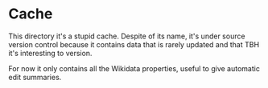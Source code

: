 # Cache

This directory it's a stupid cache. Despite of its name, it's under source version control because it contains data that is rarely updated and that TBH it's interesting to version.

For now it only contains all the Wikidata properties, useful to give automatic edit summaries.
